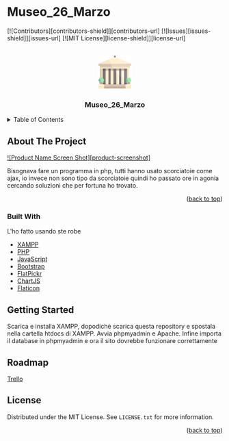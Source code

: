 # Museo_26_Marzo

<div id="top"></div>
<!--
*** Thanks for checking out the Best-README-Template. If you have a suggestion
*** that would make this better, please fork the repo and create a pull request
*** or simply open an issue with the tag "enhancement".
*** Don't forget to give the project a star!
*** Thanks again! Now go create something AMAZING! :D
-->



<!-- PROJECT SHIELDS -->
<!--
*** I'm using markdown "reference style" links for readability.
*** Reference links are enclosed in brackets [ ] instead of parentheses ( ).
*** See the bottom of this document for the declaration of the reference variables
*** for contributors-url, forks-url, etc. This is an optional, concise syntax you may use.
*** https://www.markdownguide.org/basic-syntax/#reference-style-links
-->
[![Contributors][contributors-shield]][contributors-url]
[![Issues][issues-shield]][issues-url]
[![MIT License][license-shield]][license-url]



<!-- PROJECT LOGO -->
<br />
<div align="center">
  <a href="https://www.flaticon.com/free-icons/museum">
    <img src="Museo/img/museum.png" alt="Logo" width="80" height="80">
  </a>

  <h3 align="center">Museo_26_Marzo</h3>
</div>



<!-- TABLE OF CONTENTS -->
<details>
  <summary>Table of Contents</summary>
  <ol>
    <li>
      <a href="#about-the-project">About The Project</a>
      <ul>
        <li><a href="#built-with">Built With</a></li>
      </ul>
    </li>
    <li><a href="#roadmap">Roadmap</a></li>
    <li><a href="#contributing">Contributing</a></li>
    <li><a href="#license">License</a></li>
    <li><a href="#contact">Contact</a></li>
    <li><a href="#acknowledgments">Acknowledgments</a></li>
  </ol>
</details>



<!-- ABOUT THE PROJECT -->
## About The Project

[![Product Name Screen Shot][product-screenshot]](https://example.com)

Bisognava fare un programma in php, tutti hanno usato scorciatoie come ajax, io invece non sono tipo da scorciatoie quindi ho passato ore in agonia cercando soluzioni che per fortuna ho trovato.

<p align="right">(<a href="#top">back to top</a>)</p>

### Built With

L'ho fatto usando ste robe

* [XAMPP](https://www.apachefriends.org/it/index.html)
* [PHP](https://www.php.net/)
* [JavaScript](https://www.javascript.com/)
* [Bootstrap](https://getbootstrap.com)
* [FlatPickr](https://flatpickr.js.org/)
* [ChartJS](https://www.chartjs.org/)
* [Flaticon](https://www.flaticon.com/free-icons/museum)

<!-- GETTING STARTED -->
## Getting Started

Scarica e installa XAMPP, dopodichè scarica questa repository e spostala nella cartella htdocs di XAMPP. Avvia phpmyadmin e Apache. Infine importa il database in phpmyadmin e ora il sito dovrebbe funzionare correttamente
<!-- ROADMAP -->
## Roadmap

[Trello](https://trello.com/b/qZTjK7id/php-26-marzo)

<!-- LICENSE -->
## License

Distributed under the MIT License. See `LICENSE.txt` for more information.

<p align="right">(<a href="#top">back to top</a>)</p>
